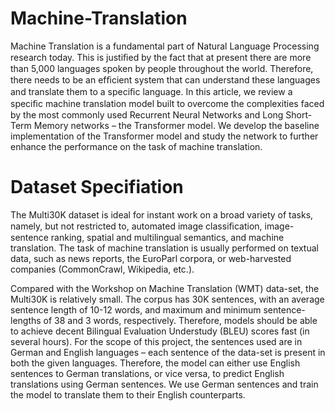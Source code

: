 # Machine-Translation
Machine Translation is a fundamental part of Natural Language Processing research today. This is justiﬁed by the fact that at present there are more than 5,000 languages spoken by people throughout the world. Therefore, there needs to be an efﬁcient system that can understand these languages and translate them to a speciﬁc language. In this article, we review a speciﬁc machine translation model built to overcome the complexities faced by the most commonly used Recurrent Neural Networks and Long Short-Term Memory networks – the Transformer model. We develop the baseline implementation of the Transformer model and study the network to further enhance the performance on the task of machine translation. 

# Dataset Specifiation
The Multi30K dataset is ideal for instant work on a broad variety of tasks, namely, but not restricted to, automated image classiﬁcation, image-sentence ranking, spatial and multilingual semantics, and machine translation. The task of machine translation is usually performed on textual data, such as news reports, the EuroParl corpora, or web-harvested companies (CommonCrawl, Wikipedia, etc.). 

Compared with the Workshop on Machine Translation (WMT) data-set, the Multi30K is relatively small. The corpus has 30K sentences, with an average sentence length of 10-12 words, and maximum and minimum sentence-lengths of 38 and 3 words, respectively. Therefore, models should be able to achieve decent Bilingual Evaluation Understudy (BLEU) scores fast (in several hours). For the scope of this project, the sentences used are in German and English languages – each sentence of the data-set is present in both the given languages. Therefore, the model can either use English sentences to German translations, or vice versa, to predict English translations using German sentences. We use German sentences and train the model to translate them to their English counterparts.
